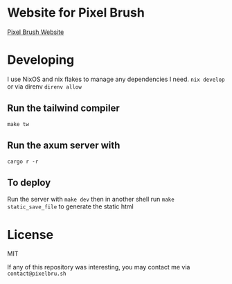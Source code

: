 # Website for Pixel Brush
[Pixel Brush Website](https://pixelbru.sh)

# Developing
I use NixOS and nix flakes to manage any dependencies I need.
`nix develop` or via direnv `direnv allow`

## Run the tailwind compiler
`make tw`

## Run the axum server with
`cargo r -r`

## To deploy
Run the server with `make dev`
then in another shell run `make static_save_file` to generate the static html

# License
MIT

If any of this repository was interesting, you may contact me via `contact@pixelbru.sh`
